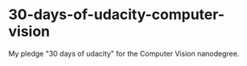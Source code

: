 # 30-days-of-udacity-computer-vision
My pledge "30 days of udacity" for the Computer Vision nanodegree.
